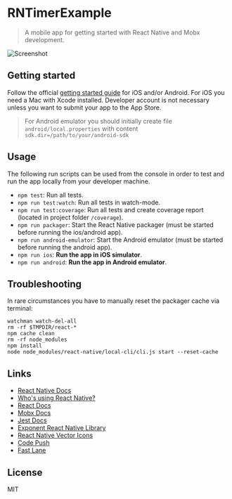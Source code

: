# RNTimerExample

> A mobile app for getting started with React Native and Mobx development.

![Screenshot](https://raw.githubusercontent.com/winterbe/RNTimerExample/master/screenshot.png)

## Getting started

Follow the official [getting started guide](https://facebook.github.io/react-native/docs/getting-started.html) for iOS and/or Android. For iOS you need a Mac with Xcode installed. Developer account is not necessary unless you want to submit your app to the App Store. 

> For Android emulator you should initially create file `android/local.properties` with content `sdk.dir=/path/to/your/android-sdk`

## Usage

The following run scripts can be used from the console in order to test and run the app locally from your developer machine.

- `npm test`: Run all tests.
- `npm run test:watch`: Run all tests in watch-mode.
- `npm run test:coverage`: Run all tests and create coverage report (located in project folder `/coverage`).
- `npm run packager`: Start the React Native packager (must be started before running the ios/android app).
- `npm run android-emulator`: Start the Android emulator (must be started before running the android app).
- `npm run ios`: **Run the app in iOS simulator**.
- `npm run android`: **Run the app in Android emulator**.

## Troubleshooting

In rare circumstances you have to manually reset the packager cache via terminal:

```
watchman watch-del-all
rm -rf $TMPDIR/react-*
npm cache clean
rm -rf node_modules
npm install
node node_modules/react-native/local-cli/cli.js start --reset-cache
```

## Links

- [React Native Docs](https://facebook.github.io/react-native/docs/getting-started.html)
- [Who's using React Native?](https://facebook.github.io/react-native/showcase.html)
- [React Docs](https://facebook.github.io/react/docs/hello-world.html)
- [Mobx Docs](https://mobx.js.org/)
- [Jest Docs](https://facebook.github.io/jest/docs/tutorial-react-native.html)
- [Exponent React Native Library](https://getexponent.com/)
- [React Native Vector Icons](https://github.com/oblador/react-native-vector-icons)
- [Code Push](https://microsoft.github.io/code-push/)
- [Fast Lane](https://fastlane.tools/)

## License

MIT
